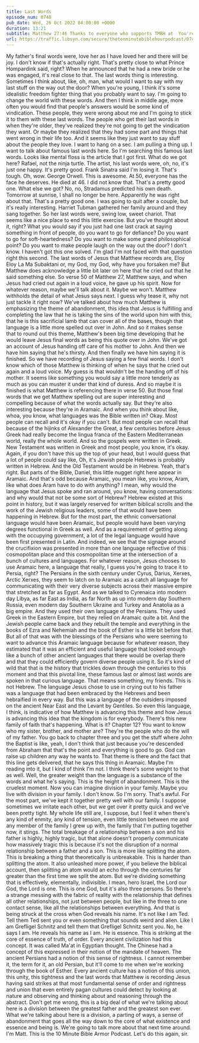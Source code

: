 ```yaml
---
title: Last Words
episode_num: 0748
pub_date: Wed, 26 Oct 2022 04:00:00 +0000
duration: 13:21
subtitle: Matthew 27:46 Thanks to everyone who supports TMBH at  You're the reason we can all do this together!  Music written and performed by .
url: https://traffic.libsyn.com/secure/thetenminutebiblehourpodcast/0748_-_Last_Words.mp3
---
```


 My father's final words were, love her as I have loved her and there will be joy. I don't know if that's actually right. That's pretty close to what Prince Hompardink said, right? When he announced that he had a new bride or he was engaged, it's real close to that. The last words thing is interesting. Sometimes I think about, like, oh, man, what would I want to say with my last stuff on the way out the door? When you're young, I think it's some idealistic freedom fighter thing that you probably want to say. I'm going to change the world with these words. And then I think in middle age, more often you would find that people's answers would be some kind of vindication. These people, they were wrong about me and I'm going to stick it to them with these last words. The people who get their last words in when they're older, they've realized they're not going to get the vindication they want. Or maybe they realized that they had some part and things that went wrong in their life too. And it seems like they just want to say stuff about the people they love. I want to hang on a sec. I am pulling a thing up. I want to talk about famous last words here. So I'm searching this famous last words. Looks like mental floss is the article that I got first. What do we got here? Rafael, not the ninja turtle. The artist, his last words were, oh, no, it's just one happy. It's pretty good. Frank Sinatra said I'm losing it. That's tough. Oh, wow. George Orwell. This is awesome. At 50, everyone has the face he deserves. He died at 46. I did not know that. That's a pretty good one. What else we got? No, no, Stradamus predicted his own death. Tomorrow at sunrise, I shall no longer be here. Apparently he was right about that. That's a pretty good one. I was going to quit after a couple, but it's really interesting. Harriet Tubman gathered her family around and they sang together. So her last words were, swing low, sweet chariot. That seems like a nice place to end this little exercise. But you've thought about it, right? What you would say if you just had one last crack at saying something in front of people, do you want to go for defiance? Do you want to go for soft-heartedness? Do you want to make some grand philosophical point? Do you want to make people laugh on the way out the door? I don't know. I haven't got this one solved. I'm glad I'm not faced with that question right this second. The last words of Jesus that Matthew records are, Eloy Eloy La Ma Subaktani or, my God, my God, why have you forsaken me? But Matthew does acknowledge a little bit later on here that he cried out that he said something else. So verse 50 of Matthew 27, Matthew says, and when Jesus had cried out again in a loud voice, he gave up his spirit. Now for whatever reason, maybe we'll talk about it. Maybe we won't. Matthew withholds the detail of what Jesus says next. I guess why tease it, why not just tackle it right now? We've talked about how much Matthew is emphasizing the theme of abandonment, this idea that Jesus is fulfilling and completing the law that he is taking the sins of the world upon him with this, that he is this sacrificial lamb that can cover all of the bases, though that language is a little more spelled out over in John. And so it makes sense that to round out this theme, Matthew's been big time developing that he would leave Jesus final words as being this quote over in John. We've got an account of Jesus handing off care of his mother to John. And then we have him saying that he's thirsty. And then finally we have him saying it is finished. So we have recording of Jesus saying a few final words. I don't know which of those Matthew is thinking of when he says that he cried out again and a loud voice. My guess is that wouldn't be the handing off of his mother. It seems like something you would say a little more tenderly as much as you can muster it under that kind of duress. And so maybe it is finished is what Matthew is referencing there in verse 50. But those final words that we get Matthew spelling out are super interesting and compelling because of what the words actually say. But they're also interesting because they're in Aramaic. And when you think about like, whoa, you know, what languages was the Bible written in? Okay. Most people can recall and it's okay if you can't. But most people can recall that because of the hijinks of Alexander the Great, a few centuries before Jesus Greek had really become the lingua franca of the Eastern Mediterranean world, really the whole world. And so the gospels were written in Greek. New Testament was written in Greek and most people, you know, it's okay. Again, if you don't have this up the top of your head, but I would guess that a lot of people could say like, Oh, it's Jewish people Hebrews is probably written in Hebrew. And the Old Testament would be in Hebrew. Yeah, that's right. But parts of the Bible, Daniel, this little nugget right here appear in Aramaic. And that's odd because Aramaic, you mean like, you know, Aram, like what does Aram have to do with anything? I mean, why would the language that Jesus spoke and ran around, you know, having conversations and why would that not be some sort of Hebrew? Hebrew existed at this point in history, but it was largely reserved for written biblical scrolls and the work of the Jewish religious leaders, some of that would have been happening in Hebrew. But for the most part, the ethnic conversational language would have been Aramaic, but people would have been varying degrees functional in Greek as well. And as a requirement of getting along with the occupying government, a lot of the legal language would have been first presented in Latin. And indeed, we see that the signage around the crucifixion was presented in more than one language reflective of this cosmopolitan place and this cosmopolitan time at the intersection of a bunch of cultures and languages. For whatever reason, Jesus chooses to use Aramaic here, a language that really, I guess you're going to trace it to Persia, right? The Persians in the sixth century under Cyrus, Darius, Xerxes, Arctic Xerxes, they seem to latch on to Aramaic as a catch all language for communicating with their very diverse subjects across their massive empire that stretched as far as Egypt. And as we talked to Cyrenaica into modern day Libya, as far East as India, as far North as up into modern day Southern Russia, even modern day Southern Ukraine and Turkey and Anatolia as a big empire. And they used their own language of the Persians. They used Greek in the Eastern Empire, but they relied on Aramaic quite a bit. And the Jewish people came back and they rebuilt the temple and everything in the books of Ezra and Nehemiah and the book of Esther is a little bit before that. But all of that was with the blessings of the Persians who were seeming to want to advance this Aramaic language because for whatever reason, they estimated that it was an efficient and useful language that looked enough like a bunch of other ancient languages that there would be overlap there and that they could efficiently govern diverse people using it. So it's kind of wild that that is the history that trickles down through the centuries to this moment and that this pivotal line, these famous last or almost last words are spoken in that curious language. That means something, my friends. This is not Hebrew. The language Jesus chose to use in crying out to his father was a language that had been embraced by the Hebrews and been hebraified in every way. But this was a language of the outsiders imposed on the ancient Near East and the Levant by Gentiles. So even this language, I think, is indicative of how Matthew is advancing this theme and how Jesus is advancing this idea that the kingdom is for everybody. There's this new family of faith that's happening. What is it? Chapter 12? You want to know who my sister, brother, and mother are? They're the people who do the will of my father. You go back to chapter three and you get the stuff where John the Baptist is like, yeah, I don't think that just because you're descended from Abraham that that's the point and everything is good to go. God can raise up children any way he wants to. That theme is there and the fact that this line gets delivered, that he says this thing in Aramaic. Maybe I'm reading into it, but I kind of think I'm not. I think there's some weight to that as well. Well, the greater weight than the language is a substance of the words and what he's saying. This is the height of abandonment. This is the cruelest moment. Now you can imagine division in your family. Maybe you live with division in your family. I don't know. So I'm sorry. That's awful. For the most part, we've kept it together pretty well with our family. I suppose sometimes we irritate each other, but we get over it pretty quick and we've been pretty tight. My whole life still are, I suppose, but I feel it when there's any kind of enmity, any kind of tension, even little tension between me and any member of the family I grew up with, the family that I'm putting together now, it stings. The total breakage of a relationship between a son and his father is highly, highly tragic, but that alone doesn't properly communicate how massively tragic this is because it's not the disruption of a normal relationship between a father and a son. This is more like splitting the atom. This is breaking a thing that theoretically is unbreakable. This is harder than splitting the atom. It also unleashed more power, if you believe the biblical account, then splitting an atom would an echo through the centuries far greater than the first time we split the atom. But we're dividing something that is effectively, elementally, indivisible. I mean, hero Israel, the Lord our God, the Lord is one. This is one God, but it's also three persons. So there's a strange messing with the fabric of reality with the relationship that defines all other relationships, not just between people, but like in the three to one contact sense, like all the relationships between everything. And that is being struck at the cross when God reveals his name. It's not like I am Ted. Tell them Ted sent you or even something that sounds weird and alien. Like I am Grefligel Schnitz and tell them that Grefligel Schnitz sent you. No, he says I am. He reveals his name as I am. He is essence. This is striking at the core of essence of truth, of order. Every ancient civilization had this concept. It was called Ma'at in Egyptian thought. The Chinese had a concept of this expressed in their notion of the mandate of heaven. The ancient Persians had a notion of this sense of rightness. I cannot remember it, the term for it, an old Persian, but it'll come to me when we're working through the book of Esther. Every ancient culture has a notion of this union, this unity, this tightness and the last words that Matthew is recording Jesus having said strikes at that most fundamental sense of order and rightness and union that even entirely pagan cultures could detect by looking at nature and observing and thinking about and reasoning through the abstract. Don't get me wrong, this is a big deal of what we're talking about here is a division between the greatest father and the greatest son ever. What we're talking about here is a division, a parting of ways, a sense of abandonment that goes all the way down to the core of what existence and essence and being is. We're going to talk more about that next time around. I'm Matt. This is the 10 Minute Bible Armor Podcast. Let's do this again, sir.